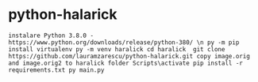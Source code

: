 # python-halarick

`instalare Python 3.8.0 - https://www.python.org/downloads/release/python-380/ \n
py -m pip install virtualenv
py -m venv haralick
cd haralick 
git clone https://github.com/lauramzarescu/python-halarick.git
copy image.orig and image.orig2 to haralick folder
Scripts\activate
pip install -r requirements.txt
py main.py`
